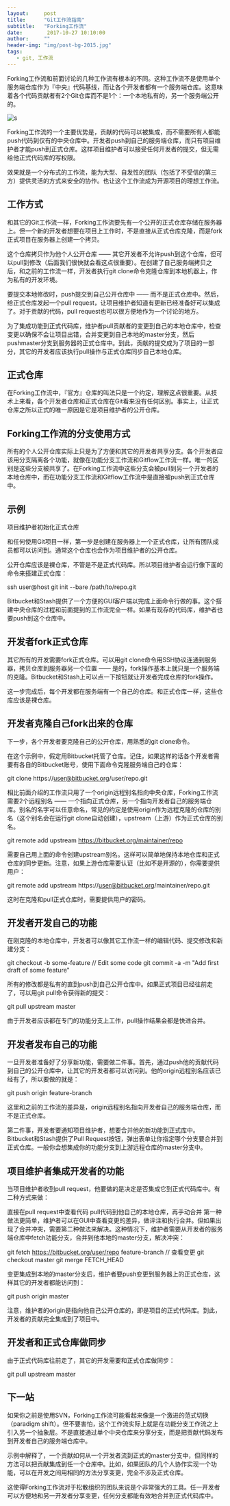 ```yaml
---
layout:     post
title:      "Git工作流指南"
subtitle:   "Forking工作流"
date:        2017-10-27 10:10:00
author:     ""
header-img: "img/post-bg-2015.jpg"
tags:
   - git, 工作流
---
```


Forking工作流和前面讨论的几种工作流有根本的不同。这种工作流不是使用单个服务端仓库作为『中央』代码基线，而让各个开发者都有一个服务端仓库。这意味着各个代码贡献者有2个Git仓库而不是1个：一个本地私有的，另一个服务端公开的。

![s](https://raw.githubusercontent.com/quickhack/translations/master/git-workflows-and-tutorials/images/git-workflows-forking.png)


Forking工作流的一个主要优势是，贡献的代码可以被集成，而不需要所有人都能push代码到仅有的中央仓库中。开发者push到自己的服务端仓库，而只有项目维护者才能push到正式仓库。这样项目维护者可以接受任何开发者的提交，但无需给他正式代码库的写权限。

效果就是一个分布式的工作流，能为大型、自发性的团队（包括了不受信的第三方）提供灵活的方式来安全的协作。也让这个工作流成为开源项目的理想工作流。

## 工作方式

和其它的Git工作流一样，Forking工作流要先有一个公开的正式仓库存储在服务器上。但一个新的开发者想要在项目上工作时，不是直接从正式仓库克隆，而是fork正式项目在服务器上创建一个拷贝。

这个仓库拷贝作为他个人公开仓库 —— 其它开发者不允许push到这个仓库，但可以pull到修改（后面我们很快就会看这点很重要）。在创建了自己服务端拷贝之后，和之前的工作流一样，开发者执行git clone命令克隆仓库到本地机器上，作为私有的开发环境。

要提交本地修改时，push提交到自己公开仓库中 —— 而不是正式仓库中。然后，给正式仓库发起一个pull request，让项目维护者知道有更新已经准备好可以集成了。对于贡献的代码，pull request也可以很方便地作为一个讨论的地方。

为了集成功能到正式代码库，维护者pull贡献者的变更到自己的本地仓库中，检查变更以确保不会让项目出错，合并变更到自己本地的master分支，然后pushmaster分支到服务器的正式仓库中。到此，贡献的提交成为了项目的一部分，其它的开发者应该执行pull操作与正式仓库同步自己本地仓库。



## 正式仓库

在Forking工作流中，『官方』仓库的叫法只是一个约定，理解这点很重要。从技术上来看，各个开发者仓库和正式仓库在Git看来没有任何区别。事实上，让正式仓库之所以正式的唯一原因是它是项目维护者的公开仓库。

## Forking工作流的分支使用方式


所有的个人公开仓库实际上只是为了方便和其它的开发者共享分支。各个开发者应该用分支隔离各个功能，就像在功能分支工作流和Gitflow工作流一样。唯一的区别是这些分支被共享了。在Forking工作流中这些分支会被pull到另一个开发者的本地仓库中，而在功能分支工作流和Gitflow工作流中是直接被push到正式仓库中。



## 示例

项目维护者初始化正式仓库

和任何使用Git项目一样，第一步是创建在服务器上一个正式仓库，让所有团队成员都可以访问到。通常这个仓库也会作为项目维护者的公开仓库。

公开仓库应该是裸仓库，不管是不是正式代码库。所以项目维护者会运行像下面的命令来搭建正式仓库：

ssh user@host
git init --bare /path/to/repo.git

Bitbucket和Stash提供了一个方便的GUI客户端以完成上面命令行做的事。这个搭建中央仓库的过程和前面提到的工作流完全一样。如果有现存的代码库，维护者也要push到这个仓库中。

## 开发者fork正式仓库

其它所有的开发需要fork正式仓库。可以用git clone命令用SSH协议连通到服务器，拷贝仓库到服务器另一个位置 —— 是的，fork操作基本上就只是一个服务端的克隆。Bitbucket和Stash上可以点一下按钮就让开发者完成仓库的fork操作。

这一步完成后，每个开发都在服务端有一个自己的仓库。和正式仓库一样，这些仓库应该是裸仓库。

## 开发者克隆自己fork出来的仓库

下一步，各个开发者要克隆自己的公开仓库，用熟悉的git clone命令。

在这个示例中，假定用Bitbucket托管了仓库。记住，如果这样的话各个开发者需要有各自的Bitbucket账号，使用下面命令克隆服务端自己的仓库：

git clone https://user@bitbucket.org/user/repo.git

相比前面介绍的工作流只用了一个origin远程别名指向中央仓库，Forking工作流需要2个远程别名 —— 一个指向正式仓库，另一个指向开发者自己的服务端仓库。别名的名字可以任意命名，常见的约定是使用origin作为远程克隆的仓库的别名（这个别名会在运行git clone自动创建），upstream（上游）作为正式仓库的别名。

git remote add upstream https://bitbucket.org/maintainer/repo

需要自己用上面的命令创建upstream别名。这样可以简单地保持本地仓库和正式仓库的同步更新。注意，如果上游仓库需要认证（比如不是开源的），你需要提供用户：

git remote add upstream https://user@bitbucket.org/maintainer/repo.git

这时在克隆和pull正式仓库时，需要提供用户的密码。


## 开发者开发自己的功能

在刚克隆的本地仓库中，开发者可以像其它工作流一样的编辑代码、提交修改和新建分支：

git checkout -b some-feature
// Edit some code
git commit -a -m "Add first draft of some feature"

所有的修改都是私有的直到push到自己公开仓库中。如果正式项目已经往前走了，可以用git pull命令获得新的提交：

git pull upstream master

由于开发者应该都在专门的功能分支上工作，pull操作结果会都是快进合并。


## 开发者发布自己的功能

一旦开发者准备好了分享新功能，需要做二件事。首先，通过push他的贡献代码到自己的公开仓库中，让其它的开发者都可以访问到。他的origin远程别名应该已经有了，所以要做的就是：

git push origin feature-branch

这里和之前的工作流的差异是，origin远程别名指向开发者自己的服务端仓库，而不是正式仓库。

第二件事，开发者要通知项目维护者，想要合并他的新功能到正式库中。Bitbucket和Stash提供了Pull Request按钮，弹出表单让你指定哪个分支要合并到正式仓库。一般你会想集成你的功能分支到上游远程仓库的master分支中。

## 项目维护者集成开发者的功能

当项目维护者收到pull request，他要做的是决定是否集成它到正式代码库中。有二种方式来做：

直接在pull request中查看代码
pull代码到他自己的本地仓库，再手动合并
第一种做法更简单，维护者可以在GUI中查看变更的差异，做评注和执行合并。但如果出现了合并冲突，需要第二种做法来解决。这种情况下，维护者需要从开发者的服务端仓库中fetch功能分支，合并到他本地的master分支，解决冲突：

git fetch https://bitbucket.org/user/repo feature-branch
// 查看变更
git checkout master
git merge FETCH_HEAD

变更集成到本地的master分支后，维护者要push变更到服务器上的正式仓库，这样其它的开发者都能访问到：

git push origin master

注意，维护者的origin是指向他自己公开仓库的，即是项目的正式代码库。到此，开发者的贡献完全集成到了项目中。

## 开发者和正式仓库做同步


由于正式代码库往前走了，其它的开发需要和正式仓库做同步：

git pull upstream master

## 下一站

如果你之前是使用SVN，Forking工作流可能看起来像是一个激进的范式切换（paradigm shift）。但不要害怕，这个工作流实际上就是在功能分支工作流之上引入另一个抽象层。不是直接通过单个中央仓库来分享分支，而是把贡献代码发布到开发者自己的服务端仓库中。

示例中解释了，一个贡献如何从一个开发者流到正式的master分支中，但同样的方法可以把贡献集成到任一个仓库中。比如，如果团队的几个人协作实现一个功能，可以在开发之间用相同的方法分享变更，完全不涉及正式仓库。

这使得Forking工作流对于松散组织的团队来说是个非常强大的工具。任一开发者可以方便地和另一开发者分享变更，任何分支都能有效地合并到正式代码库中。



